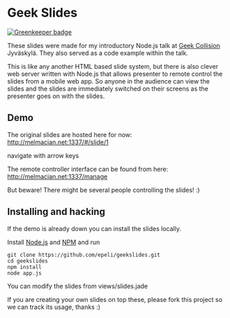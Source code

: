 
# Geek Slides

[![Greenkeeper badge](https://badges.greenkeeper.io/epeli/geekslides.svg)](https://greenkeeper.io/)

These slides were made for my introductory Node.js talk at [Geek Collision][geek]
Jyväskylä. They also served as a code example within the talk.

This is like any another HTML based slide system, but there is also clever web
server written with Node.js that allows presenter to remote control the slides
from a mobile web app. So anyone in the audience can view the slides and the
slides are immediately switched on their screens as the presenter goes on with
the slides.


## Demo

The original slides are hosted here for now:
http://melmacian.net:1337/#/slide/1

navigate with arrow keys


The remote controller interface can be found from here:
http://melmacian.net:1337/manage

But beware! There might be several people controlling the slides! :)


## Installing and hacking

If the demo is already down you can install the slides locally.

Install [Node.js][] and [NPM][] and run

    git clone https://github.com/epeli/geekslides.git
    cd geekslides
    npm install
    node app.js


You can modify the slides from views/slides.jade


If you are creating your own slides on top these, please fork this project so we
can track its usage, thanks :)


[Node.js]: http://nodejs.org/
[NPM]: http://npmjs.org/
[geek]: http://www.geekcollision.org/2011/06/v041-nodejs-change-of-location.html

